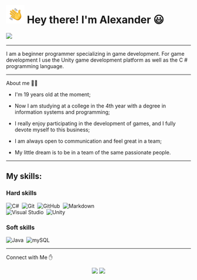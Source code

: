 
# <img src="https://github.com/AnkLive/AnkLive/blob/main/assets/Hand%20Wave.gif" width="50"> Hey there! I'm Alexander :smiley: 
<img src="https://github.com/AnkLive/AnkLive/blob/main/assets/gif_image.gif">

---

I am a beginner programmer specializing in game development. For game development I use the Unity game development platform as well as the C # programming language.

---

About me :man_technologist:

- I'm 19 years old at the moment;

- Now I am studying at a college in the 4th year with a degree in information systems and programming;

- I really enjoy participating in the development of games, and I fully devote myself to this business;

- I am always open to communication and feel great in a team;

- My little dream is to be in a team of the same passionate people.

---

## My skills:

### Hard skills

![C#](https://img.shields.io/badge/-C%23-232531?style=flat&logo=C%2B%2B&logoColor=00599C)&nbsp;
![Git](https://img.shields.io/badge/-Git-232531?style=flat&logo=git)&nbsp;
![GitHub](https://img.shields.io/badge/-GitHub-232531?style=flat&logo=github)&nbsp;
![Markdown](https://img.shields.io/badge/-Markdown-232531?style=flat&logo=markdown)\
![Visual Studio](https://img.shields.io/badge/-Visual%20Studio-232531?style=flat&logo=visual-studio-code&logoColor=5c00ad)&nbsp;
![Unity](https://img.shields.io/badge/-Unity-232531?style=flat&logo=Unity&logoColor=000000)&nbsp;

### Soft skills

![Java](https://img.shields.io/badge/-Java-232531?style=flat&logo=Java&logoColor=FFA518)&nbsp;
![mySQL](https://img.shields.io/badge/-SQL-232531?style=flat&logo=mysql&logoColor=e97100)&nbsp;

---

Connect with Me :hand:
<p align="center">
<a href="https://vk.com/bionqine"><img src="https://img.shields.io/badge/-vk.com-2787F5?style=flat&logo=vk&logoColor=white"/></a>
<a href="https://bionqine@gmail.com"><img src="https://img.shields.io/badge/-gmail-EA4335?style=flat&logo=gmail&logoColor=white"/></a>
<p\>
